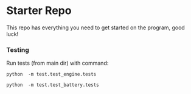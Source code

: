 # Starter Repo
This repo has everything you need to get started on the program, good luck!
### Testing
Run tests (from main dir) with command:

`python  -m test.test_engine.tests`

`python  -m test.test_battery.tests `
